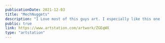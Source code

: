 ```yaml
---
publicationDate: 2021-12-03
title: "MechNuggets"
description: "I Love most of this guys art. I especially like this one."
public: true
link: https://www.artstation.com/artwork/ZGEqWX
type: "artstation"
---
```

